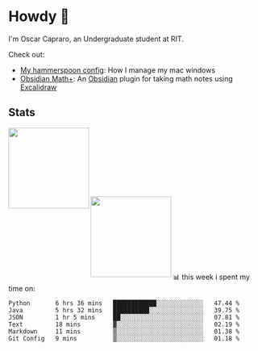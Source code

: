 # Howdy :wave:
I'm Oscar Capraro, an Undergraduate student at RIT.


Check out:
- [My hammerspoon config](https://github.com/ocapraro/.hammerspoon): How I manage my mac windows
- [Obsidian Math+](https://github.com/ocapraro/obsidian-math-plus): An [Obsidian](https://obsidian.md/) plugin for taking math notes using [Excalidraw](https://github.com/excalidraw/excalidraw)

## Stats

<div width="100%"><a href="https://github.com/anuraghazra/github-readme-stats">
<img align="left" height="160em" src="https://github-readme-stats.vercel.app/api?username=ocapraro&show_icons=true&theme=dark&count_private=true" />
<br><br><br><br><br><br><br><br>
<img align="left" height="160em" src="https://github-readme-stats.vercel.app/api/top-langs/?username=ocapraro&theme=dark&layout=compact&count_private=true" />
</a></div>

<br><br><br><br><br><br><br><br>
📊 this week i spent my time on:
<!--START_SECTION:waka-->

```text
Python       6 hrs 36 mins   ████████████░░░░░░░░░░░░░   47.44 %
Java         5 hrs 32 mins   ██████████░░░░░░░░░░░░░░░   39.75 %
JSON         1 hr 5 mins     ██░░░░░░░░░░░░░░░░░░░░░░░   07.81 %
Text         18 mins         ▓░░░░░░░░░░░░░░░░░░░░░░░░   02.19 %
Markdown     11 mins         ▒░░░░░░░░░░░░░░░░░░░░░░░░   01.38 %
Git Config   9 mins          ▒░░░░░░░░░░░░░░░░░░░░░░░░   01.18 %
```

<!--END_SECTION:waka-->
